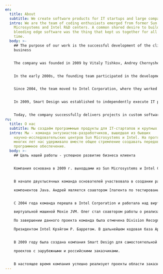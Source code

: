 ```yaml
---
en:
  title: About
  subtitle: We create software products for IT startups and large companies.
  intro: We are the team of coding enthusiasts emerged from former Sun
    Microsystems and Intel R&D centers. A common shared desire to build great
    bleeding edge software was the thing that kept us together for all this
    time.
  body: >-
    ## The purpose of our work is the successful development of the client's
    business


    The company was founded in 2009 by Vitaly Tishkov, Andrey Chernyshev, Nikolay Kuznetsov, and Oleg Mokhovikov, who previously worked at Sun Microsystems and Intel Corporation.


    In the early 2000s, the founding team participated in the development of various Java components. Andrey is a co-author of a [patent related to Java testing](https://worldwide.espacenet.com/publicationDetails/biblio?CC=EP&NR=1388063).


    Since 2004, the team moved to Intel Corporation, where they worked on the virtual machine and libraries for an alternative Java implementation under the Apache License, [Apache Harmony](https://en.wikipedia.org/wiki/Apache_Harmony), and the Moxie JVM virtual machine. Oleg co-authored a paper on the implementation of [Moxie JVM](http://users.cecs.anu.edu.au/~steveb/pubs/papers/TR-CS-08-01.pdf). Upon completion of this project, the team was recognized with the Division Recognition Award by Intel President Craig R. Barrett. Later, the Apache Harmony codebase was used by Google in Android OS, so it is safe to say that the work done by the team is still being used by millions of people worldwide.


    In 2009, Smart Design was established to independently execute IT projects for both international and Russian clients.


    Today, the company successfully delivers projects in custom software development, Big Data, machine learning, and artificial intelligence, leveraging LLM (Large Language Models) to solve various customer challenges.
ru:
  title: О нас
  subtitle: Мы создаём программные продукты для IT-стартапов и крупных компаний.
  intro: Мы - команда энтузиастов-разработчиков, вышедшая из бывших
    научно-исследовательских центров Sun Microsystems и Intel. На протяжении
    многих лет нас удерживало вместе общее стремление создавать передовое
    программное обеспечение.
  body: >-
    ## Цель нашей работы - успешное развитие бизнеса клиента


    Компания основана в 2009 г. выходцами из Sun Microsystems и Intel Corporation Виталием Тишковым, Андреем Чернышевым, Николаем Кузнецовым и Олегом Моховиковым.


    В начале двухтысячных команда основателей учаcтвовала в создании различных

    компонентов Java. Андрей является соавтором [патента по тестированию Java](https://worldwide.espacenet.com/publicationDetails/biblio?CC=EP&NR=1388063).


    C 2004 года команда перешла в Intel Corporation и работала над виртуальной машиной и библиотеками альтернативной реализации Java под Apache License [Apache Harmony](https://en.wikipedia.org/wiki/Apache_Harmony) и

    виртуальной машиной Moxie JVM. Олег стал соавтором работы о реализации [Moхie JVM](http://users.cecs.anu.edu.au/~steveb/pubs/papers/TR-CS-08-01.pdf).

    По завершении данного проекта команда была отмечена Division Recognition Award

    Президентом Intel Крэйгом Р. Барретом. В дальнейшем кодовая база Apache Harmony была использована компанией Google в Android OS, так что можно смело сказать, что проделанная работа до сих пор используется миллионами людей по всему миру.


    В 2009 году была создана компания Smart Design для самостоятельной реализации IT-

    проектов с зарубежными и российскими заказчиками.


    В настоящее время компания успешно реализует проекты области заказной разработки, Big Data, машинного обучения и искусственного интеллекта с использованием LLM для решения различных задач заказчиков.
---
```

